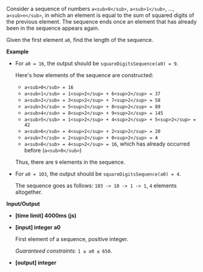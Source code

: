 ﻿Consider a sequence of numbers `a<sub>0</sub>`, `a<sub>1</sub>`, ..., `a<sub>n</sub>`, in which an element is equal to the sum of squared digits of the previous element. The sequence ends once an element that has already been in the sequence appears again.

Given the first element `a0`, find the length of the sequence.

**Example**

*   For `a0 = 16`, the output should be
    `squareDigitsSequence(a0) = 9`.

    Here's how elements of the sequence are constructed:

    *   `a<sub>0</sub> = 16`
    *   `a<sub>1</sub> = 1<sup>2</sup> + 6<sup>2</sup> = 37`
    *   `a<sub>2</sub> = 3<sup>2</sup> + 7<sup>2</sup> = 58`
    *   `a<sub>3</sub> = 5<sup>2</sup> + 8<sup>2</sup> = 89`
    *   `a<sub>4</sub> = 8<sup>2</sup> + 9<sup>2</sup> = 145`
    *   `a<sub>5</sub> = 1<sup>2</sup> + 4<sup>2</sup> + 5<sup>2</sup> = 42`
    *   `a<sub>6</sub> = 4<sup>2</sup> + 2<sup>2</sup> = 20`
    *   `a<sub>7</sub> = 2<sup>2</sup> + 0<sup>2</sup> = 4`
    *   `a<sub>8</sub> = 4<sup>2</sup> = 16`, which has already occurred before (`a<sub>0</sub>`)

    Thus, there are `9` elements in the sequence.

*   For `a0 = 103`, the output should be
    `squareDigitsSequence(a0) = 4`.

    The sequence goes as follows: `103 -> 10 -> 1 -> 1`, `4` elements altogether.

**Input/Output**

*   **[time limit] 4000ms (js)**

*   **[input] integer a0**

    First element of a sequence, positive integer.

    _Guaranteed constraints:_
    `1 ≤ a0 ≤ 650`.

*   **[output] integer**